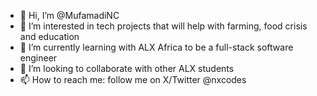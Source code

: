 - 👋 Hi, I’m @MufamadiNC
- 👀 I’m interested in tech projects that will help with farming, food crisis and education
- 🌱 I’m currently learning with ALX Africa to be a full-stack software engineer
- 💞️ I’m looking to collaborate with other ALX students
- 📫 How to reach me: follow me on X/Twitter @nxcodes

<!---
MufamadiNC/MufamadiNC is a ✨ special ✨ repository because its `README.md` (this file) appears on your GitHub profile.
You can click the Preview link to take a look at your changes.
--->
